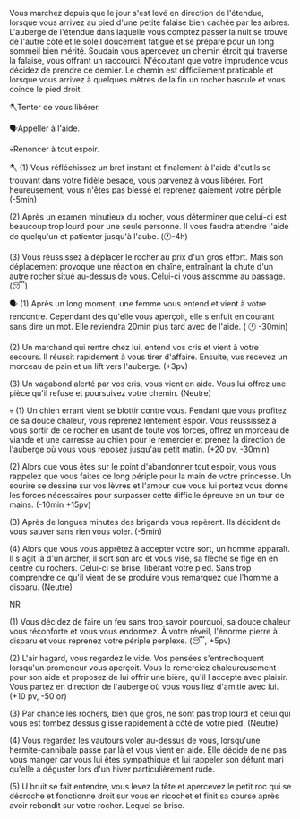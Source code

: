 Vous marchez depuis que le jour s'est levé en direction de l'étendue, lorsque vous arrivez au pied d'une petite falaise bien cachée par les arbres. L'auberge de l'étendue dans laquelle vous comptez passer la nuit  se trouve de l'autre côté et le soleil doucement fatigue et se prépare pour un long sommeil bien mérité. Soudain vous apercevez un chemin étroit qui traverse la falaise, vous offrant un raccourci. N'écoutant que votre imprudence vous décidez de prendre ce dernier. Le chemin est difficilement praticable et lorsque vous arrivez à quelques mètres de la fin un rocher bascule et vous coince le pied droit.

🪓Tenter de vous libérer.

🗣Appeller à l'aide.

💀Renoncer à tout espoir.


🪓
(1) Vous réfléchissez un bref instant et finalement à l'aide d'outils se trouvant dans votre fidèle besace, vous parvenez à vous libérer. Fort heureusement, vous n'êtes pas blessé et reprenez gaiement votre périple 
(-5min)

(2) Après un examen minutieux du rocher, vous déterminer que celui-ci est beaucoup  trop  lourd pour une seule personne. Il vous faudra attendre l'aide de quelqu'un et patienter jusqu'à l'aube. 
(🕐-4h)

(3) Vous réussissez à déplacer le rocher au prix d'un gros effort. Mais son déplacement provoque une réaction  en chaîne, entraînant la chute d'un autre rocher situé  au-dessus de vous. Celui-ci vous assomme au passage. 
(😴)

🗣
(1) Après  un long moment, une femme vous entend et vient à votre rencontre. Cependant dès qu'elle vous aperçoit, elle s'enfuit en courant sans dire un mot. Elle reviendra 20min plus tard avec de l'aide. 
( 🕐 -30min)

(2) Un marchand qui rentre chez lui, entend vos cris et vient à votre secours. Il réussit  rapidement  à  vous tirer d'affaire. Ensuite, vus recevez un morceau de pain et un lift vers l'auberge. 
(+3pv)

(3) Un vagabond alerté par vos cris, vous vient en aide. Vous lui offrez une pièce qu'il refuse et poursuivez votre chemin.
(Neutre)


💀
(1) Un chien errant vient se blottir contre vous. Pendant que vous profitez de sa douce chaleur, vous reprenez lentement espoir. Vous réussissez à vous sortir de ce rocher en usant de toute vos forces, offrez un morceau de viande et une carresse au chien pour le remercier et prenez la direction de l'auberge où vous vous reposez jusqu'au petit matin. 
(+20 pv, -30min)

(2) Alors que vous êtes sur le point d'abandonner tout espoir, vous vous rappelez que vous faites ce long périple pour la main de votre princesse. Un sourire se dessine sur vos lèvres et l'amour que vous lui portez vous donne les forces nécessaires pour surpasser cette difficile épreuve en un tour de mains.
(-10min +15pv)

(3) Après de longues minutes des brigands vous repèrent. Ils décident de vous sauver sans rien vous voler. 
(-5min)

(4) Alors que vous vous apprêtez à accepter votre sort, un homme apparaît. Il s'agit là d'un archer, il sort son arc et vous vise, sa flèche se figé en en centre du rochers. Celui-ci se brise, libérant votre pied. Sans trop comprendre ce qu'il  vient de se produire vous remarquez que l'homme a disparu. 
(Neutre)


NR

(1) Vous décidez de faire un feu sans trop savoir pourquoi, sa douce chaleur vous réconforte et vous vous endormez. À votre réveil, l'énorme pierre à disparu  et vous reprenez votre périple perplexe. 
(😴, +5pv)

(2) L'air hagard, vous regardez le vide. Vos pensées s'entrechoquent lorsqu'un promeneur vous aperçoit. Vous le remerciez chaleureusement pour son aide et proposez de lui offrir une bière, qu'il l accepte avec plaisir. Vous partez en direction de l'auberge où vous vous liez d'amitié avec lui.
(+10 pv, -50 or)

(3) Par chance les rochers, bien que gros, ne sont pas trop lourd et celui qui vous est tombez dessus glisse rapidement à côté de votre pied.
(Neutre)

(4) Vous regardez les vautours voler au-dessus de vous, lorsqu'une hermite-cannibale passe par là et vous vient en aide. Elle décide de ne pas vous manger car vous lui êtes sympathique et lui rappeler  son défunt  mari qu'elle  a  déguster lors d'un hiver  particulièrement  rude. 

(5) U bruit se fait entendre, vous levez la tête et apercevez le petit roc qui se décroche et fonctionne droit sur vous en ricochet et finit sa course après avoir rebondit sur votre rocher.  Lequel se brise.
